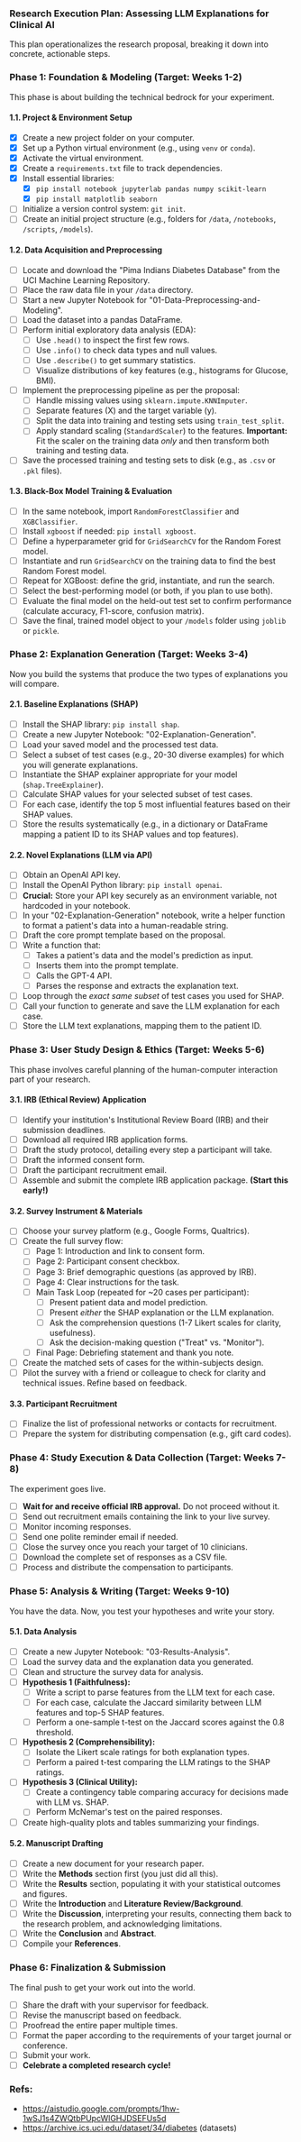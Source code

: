 ### **Research Execution Plan: Assessing LLM Explanations for Clinical AI**

This plan operationalizes the research proposal, breaking it down into concrete, actionable steps.

### **Phase 1: Foundation & Modeling (Target: Weeks 1-2)**

This phase is about building the technical bedrock for your experiment.

#### **1.1. Project & Environment Setup**
- [X] Create a new project folder on your computer.
- [X] Set up a Python virtual environment (e.g., using `venv` or `conda`).
- [X] Activate the virtual environment.
- [X] Create a `requirements.txt` file to track dependencies.
- [X] Install essential libraries:
    - [X] `pip install notebook jupyterlab pandas numpy scikit-learn`
    - [X] `pip install matplotlib seaborn`
- [ ] Initialize a version control system: `git init`.
- [ ] Create an initial project structure (e.g., folders for `/data`, `/notebooks`, `/scripts`, `/models`).

#### **1.2. Data Acquisition and Preprocessing**
- [ ] Locate and download the "Pima Indians Diabetes Database" from the UCI Machine Learning Repository.
- [ ] Place the raw data file in your `/data` directory.
- [ ] Start a new Jupyter Notebook for "01-Data-Preprocessing-and-Modeling".
- [ ] Load the dataset into a pandas DataFrame.
- [ ] Perform initial exploratory data analysis (EDA):
    - [ ] Use `.head()` to inspect the first few rows.
    - [ ] Use `.info()` to check data types and null values.
    - [ ] Use `.describe()` to get summary statistics.
    - [ ] Visualize distributions of key features (e.g., histograms for Glucose, BMI).
- [ ] Implement the preprocessing pipeline as per the proposal:
    - [ ] Handle missing values using `sklearn.impute.KNNImputer`.
    - [ ] Separate features (X) and the target variable (y).
    - [ ] Split the data into training and testing sets using `train_test_split`.
    - [ ] Apply standard scaling (`StandardScaler`) to the features. **Important:** Fit the scaler on the training data *only* and then transform both training and testing data.
- [ ] Save the processed training and testing sets to disk (e.g., as `.csv` or `.pkl` files).

#### **1.3. Black-Box Model Training & Evaluation**
- [ ] In the same notebook, import `RandomForestClassifier` and `XGBClassifier`.
- [ ] Install `xgboost` if needed: `pip install xgboost`.
- [ ] Define a hyperparameter grid for `GridSearchCV` for the Random Forest model.
- [ ] Instantiate and run `GridSearchCV` on the training data to find the best Random Forest model.
- [ ] Repeat for XGBoost: define the grid, instantiate, and run the search.
- [ ] Select the best-performing model (or both, if you plan to use both).
- [ ] Evaluate the final model on the held-out test set to confirm performance (calculate accuracy, F1-score, confusion matrix).
- [ ] Save the final, trained model object to your `/models` folder using `joblib` or `pickle`.

### **Phase 2: Explanation Generation (Target: Weeks 3-4)**

Now you build the systems that produce the two types of explanations you will compare.

#### **2.1. Baseline Explanations (SHAP)**
- [ ] Install the SHAP library: `pip install shap`.
- [ ] Create a new Jupyter Notebook: "02-Explanation-Generation".
- [ ] Load your saved model and the processed test data.
- [ ] Select a subset of test cases (e.g., 20-30 diverse examples) for which you will generate explanations.
- [ ] Instantiate the SHAP explainer appropriate for your model (`shap.TreeExplainer`).
- [ ] Calculate SHAP values for your selected subset of test cases.
- [ ] For each case, identify the top 5 most influential features based on their SHAP values.
- [ ] Store the results systematically (e.g., in a dictionary or DataFrame mapping a patient ID to its SHAP values and top features).

#### **2.2. Novel Explanations (LLM via API)**
- [ ] Obtain an OpenAI API key.
- [ ] Install the OpenAI Python library: `pip install openai`.
- [ ] **Crucial:** Store your API key securely as an environment variable, not hardcoded in your notebook.
- [ ] In your "02-Explanation-Generation" notebook, write a helper function to format a patient's data into a human-readable string.
- [ ] Draft the core prompt template based on the proposal.
- [ ] Write a function that:
    - [ ] Takes a patient's data and the model's prediction as input.
    - [ ] Inserts them into the prompt template.
    - [ ] Calls the GPT-4 API.
    - [ ] Parses the response and extracts the explanation text.
- [ ] Loop through the *exact same subset* of test cases you used for SHAP.
- [ ] Call your function to generate and save the LLM explanation for each case.
- [ ] Store the LLM text explanations, mapping them to the patient ID.

### **Phase 3: User Study Design & Ethics (Target: Weeks 5-6)**

This phase involves careful planning of the human-computer interaction part of your research.

#### **3.1. IRB (Ethical Review) Application**
- [ ] Identify your institution's Institutional Review Board (IRB) and their submission deadlines.
- [ ] Download all required IRB application forms.
- [ ] Draft the study protocol, detailing every step a participant will take.
- [ ] Draft the informed consent form.
- [ ] Draft the participant recruitment email.
- [ ] Assemble and submit the complete IRB application package. **(Start this early!)**

#### **3.2. Survey Instrument & Materials**
- [ ] Choose your survey platform (e.g., Google Forms, Qualtrics).
- [ ] Create the full survey flow:
    - [ ] Page 1: Introduction and link to consent form.
    - [ ] Page 2: Participant consent checkbox.
    - [ ] Page 3: Brief demographic questions (as approved by IRB).
    - [ ] Page 4: Clear instructions for the task.
    - [ ] Main Task Loop (repeated for ~20 cases per participant):
        - [ ] Present patient data and model prediction.
        - [ ] Present *either* the SHAP explanation or the LLM explanation.
        - [ ] Ask the comprehension questions (1-7 Likert scales for clarity, usefulness).
        - [ ] Ask the decision-making question ("Treat" vs. "Monitor").
    - [ ] Final Page: Debriefing statement and thank you note.
- [ ] Create the matched sets of cases for the within-subjects design.
- [ ] Pilot the survey with a friend or colleague to check for clarity and technical issues. Refine based on feedback.

#### **3.3. Participant Recruitment**
- [ ] Finalize the list of professional networks or contacts for recruitment.
- [ ] Prepare the system for distributing compensation (e.g., gift card codes).

### **Phase 4: Study Execution & Data Collection (Target: Weeks 7-8)**

The experiment goes live.

- [ ] **Wait for and receive official IRB approval.** Do not proceed without it.
- [ ] Send out recruitment emails containing the link to your live survey.
- [ ] Monitor incoming responses.
- [ ] Send one polite reminder email if needed.
- [ ] Close the survey once you reach your target of 10 clinicians.
- [ ] Download the complete set of responses as a CSV file.
- [ ] Process and distribute the compensation to participants.

### **Phase 5: Analysis & Writing (Target: Weeks 9-10)**

You have the data. Now, you test your hypotheses and write your story.

#### **5.1. Data Analysis**
- [ ] Create a new Jupyter Notebook: "03-Results-Analysis".
- [ ] Load the survey data and the explanation data you generated.
- [ ] Clean and structure the survey data for analysis.
- [ ] **Hypothesis 1 (Faithfulness):**
    - [ ] Write a script to parse features from the LLM text for each case.
    - [ ] For each case, calculate the Jaccard similarity between LLM features and top-5 SHAP features.
    - [ ] Perform a one-sample t-test on the Jaccard scores against the 0.8 threshold.
- [ ] **Hypothesis 2 (Comprehensibility):**
    - [ ] Isolate the Likert scale ratings for both explanation types.
    - [ ] Perform a paired t-test comparing the LLM ratings to the SHAP ratings.
- [ ] **Hypothesis 3 (Clinical Utility):**
    - [ ] Create a contingency table comparing accuracy for decisions made with LLM vs. SHAP.
    - [ ] Perform McNemar's test on the paired responses.
- [ ] Create high-quality plots and tables summarizing your findings.

#### **5.2. Manuscript Drafting**
- [ ] Create a new document for your research paper.
- [ ] Write the **Methods** section first (you just did all this).
- [ ] Write the **Results** section, populating it with your statistical outcomes and figures.
- [ ] Write the **Introduction** and **Literature Review/Background**.
- [ ] Write the **Discussion**, interpreting your results, connecting them back to the research problem, and acknowledging limitations.
- [ ] Write the **Conclusion** and **Abstract**.
- [ ] Compile your **References**.

### **Phase 6: Finalization & Submission**

The final push to get your work out into the world.

- [ ] Share the draft with your supervisor for feedback.
- [ ] Revise the manuscript based on feedback.
- [ ] Proofread the entire paper multiple times.
- [ ] Format the paper according to the requirements of your target journal or conference.
- [ ] Submit your work.
- [ ] **Celebrate a completed research cycle!**

### Refs:
- https://aistudio.google.com/prompts/1hw-1wSJ1s4ZWQtbPUpcWlGHJDSEFUs5d
- https://archive.ics.uci.edu/dataset/34/diabetes (datasets)